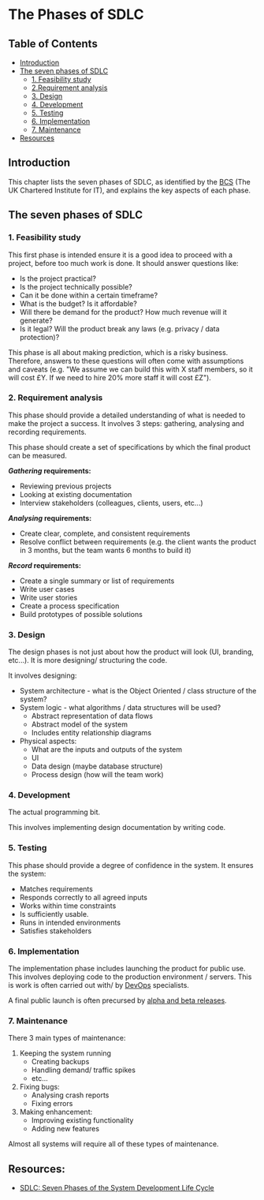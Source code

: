 # The Phases of SDLC

## Table of Contents

* [Introduction](#introduction)
* [The seven phases of SDLC](#the-seven-phases-of-sdlc)
  * [1. Feasibility study](#1-feasibility-study)
  * [2.Requirement analysis](#2-requirement-analysis)
  * [3. Design](#3-design)
  * [4. Development](#4-development)
  * [5. Testing](#5-testing)
  * [6. Implementation](#6-implementation)
  * [7. Maintenance](#7-maintenance)
* [Resources](#resources)

## Introduction

This chapter lists the seven phases of SDLC, as identified by the [BCS](http://www.bcs.org/) (The UK Chartered Institute for IT), and explains the key aspects of each phase.

## The seven phases of SDLC

### 1. Feasibility study

This first phase is intended ensure it is a good idea to proceed with a project, before too much work is done. It should answer questions like:

* Is the project practical?
* Is the project technically possible?
* Can it be done within a certain timeframe?
* What is the budget? Is it affordable?
* Will there be demand for the product? How much revenue will it generate?
* Is it legal? Will the product break any laws (e.g. privacy / data protection)?

This phase is all about making prediction, which is a risky business. Therefore, answers to these questions will often come with assumptions and caveats (e.g. "We assume we can build this with X staff members, so it will cost £Y. If we need to hire 20% more staff it will cost £Z").

### 2. Requirement analysis

This phase should provide a detailed understanding of what is needed to make the project a success. It involves 3 steps: gathering, analysing and recording requirements.

This phase should create a set of specifications by which the final product can be measured.

***Gathering* requirements:**
* Reviewing previous projects
* Looking at existing documentation
* Interview stakeholders (colleagues, clients, users, etc...)

***Analysing* requirements:**
* Create clear, complete, and consistent requirements
* Resolve conflict between requirements (e.g. the client wants the product in 3 months, but the team wants 6 months to build it)

***Record* requirements:**
* Create a single summary or list of requirements
* Write user cases
* Write user stories
* Create a process specification
* Build prototypes of possible solutions

### 3. Design

The design phases is not just about how the product will look (UI, branding, etc...). It is more designing/ structuring the code.

It involves designing:
* System architecture - what is the Object Oriented / class structure of the system?
* System logic - what algorithms / data structures will be used?
  * Abstract representation of data flows
  * Abstract model of the system
  * Includes entity relationship diagrams
* Physical aspects:
  * What are the inputs and outputs of the system
  * UI
  * Data design (maybe database structure)
  * Process design (how will the team work)


### 4. Development

The actual programming bit.

This involves implementing design documentation by writing code.

### 5. Testing

This phase should provide a degree of confidence in the system. It ensures the system:

* Matches requirements
* Responds correctly to all agreed inputs
* Works within time constraints
* Is sufficiently usable.
* Runs in intended environments
* Satisfies stakeholders

### 6. Implementation

The implementation phase includes launching the product for public use. This involves deploying code to the production environment / servers. This is work is often carried out with/ by [DevOps](https://en.wikipedia.org/wiki/DevOps) specialists.

A final public launch is often precursed by [alpha and beta releases](https://en.wikipedia.org/wiki/Software_release_life_cycle).

### 7. Maintenance

There 3 main types of maintenance:
1. Keeping the system running
   * Creating backups
   * Handling demand/ traffic spikes
   * etc...
2. Fixing bugs:
   * Analysing crash reports
   * Fixing errors
3. Making enhancement:
   * Improving existing functionality
   * Adding new features

Almost all systems will require all of these types of maintenance.

## Resources:

* [SDLC: Seven Phases of the System Development Life Cycle](https://www.innovativearchitects.com/KnowledgeCenter/basic-IT-systems/system-development-life-cycle.aspx)

